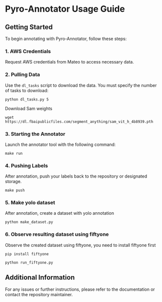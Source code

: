 # Pyro-Annotator Usage Guide

## Getting Started

To begin annotating with Pyro-Annotator, follow these steps:

### 1. AWS Credentials
Request AWS credentials from Mateo to access necessary data.

### 2. Pulling Data
Use the `dl_tasks` script to download the data. You must specify the number of tasks to download:

```shell
python dl_tasks.py 5
```

Download Sam weights

```shell
wget https://dl.fbaipublicfiles.com/segment_anything/sam_vit_h_4b8939.pth
```

### 3. Starting the Annotator
Launch the annotator tool with the following command:

```shell
make run
```

### 4. Pushing Labels
After annotation, push your labels back to the repository or designated storage.

```shell
make push
```

### 5. Make yolo dataset
After annotation, create a dataset with yolo annotation

```shell
python make_dataset.py
```

### 6. Observe resulting dataset using fiftyone
Observe the created dataset using fiftyone, you need to install fiftyone first 

```shell
pip install fiftyone
```

```shell
python run_fiftyone.py
```

## Additional Information

For any issues or further instructions, please refer to the documentation or contact the repository maintainer.
